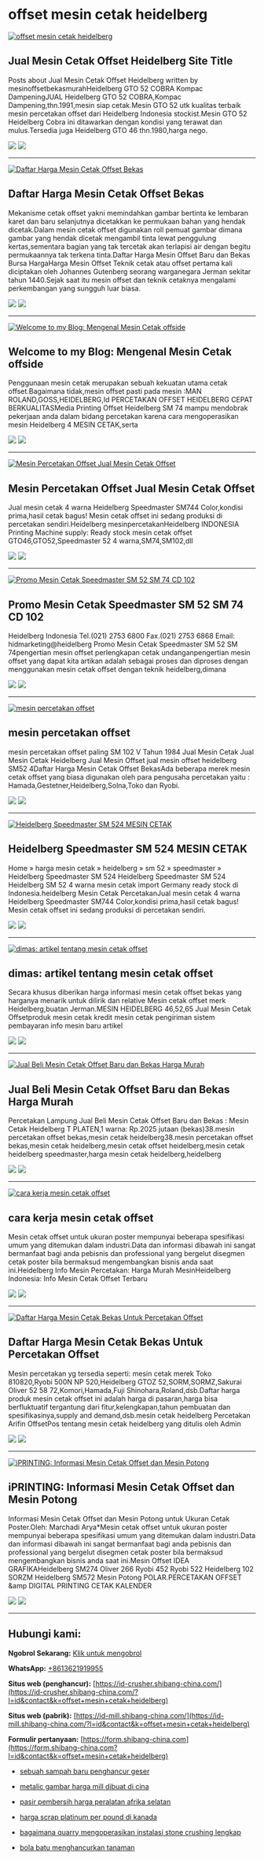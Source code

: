# offset mesin cetak heidelberg

<a href="https://swt.shibang-china.com/?l=id&img&k=offset+mesin+cetak+heidelberg" target="_blank">![offset mesin cetak heidelberg](http://static.shibang-china.com/all-800x300/809.jpg)</a>

## Jual Mesin Cetak Offset Heidelberg Site Title
Posts about Jual Mesin Cetak Offset Heidelberg written by mesinoffsetbekasmurahHeidelberg GTO 52 COBRA Kompac DampeningJUAL Heidelberg GTO 52 COBRA,Kompac Dampening,thn.1991,mesin siap cetak.Mesin GTO 52 utk kualitas terbaik mesin percetakan offset dari Heidelberg Indonesia stockist.Mesin GTO 52 Heidelberg Cobra ini ditawarkan dengan kondisi yang terawat dan mulus.Tersedia juga Heidelberg GTO 46 thn.1980,harga nego.


<a href="https://whatsapp.shibangsoft.com/WhatsApp.php" target="_blank" title="WhatsApp">![](http://static.shibang-china.com/icon/whatsapp.png)</a> <a href="https://swt.shibang-china.com/?l=id&icon&k=offset+mesin+cetak+heidelberg" target="_blank">![](http://static.shibang-china.com/icon/chat-id.png)</a>

---

<a href="https://swt.shibang-china.com/?l=id&img&k=offset+mesin+cetak+heidelberg" target="_blank">![Daftar Harga Mesin Cetak Offset Bekas](http://static.shibang-china.com/all-800x300/573.jpg)</a>

## Daftar Harga Mesin Cetak Offset Bekas
Mekanisme cetak offset yakni memindahkan gambar bertinta ke lembaran karet dan baru selanjutnya dicetakkan ke permukaan bahan yang hendak dicetak.Dalam mesin cetak offset digunakan roll pemuat gambar dimana gambar yang hendak dicetak mengambil tinta lewat penggulung kertas,sementara bagian yang tak tercetak akan terlapisi air dengan begitu permukaannya tak terkena tinta.Daftar Harga Mesin Offset Baru dan Bekas Bursa HargaHarga Mesin Offset Teknik cetak atau offset pertama kali diciptakan oleh Johannes Gutenberg seorang warganegara Jerman sekitar tahun 1440.Sejak saat itu mesin offset dan teknik cetaknya mengalami perkembangan yang sungguh luar biasa.


<a href="https://whatsapp.shibangsoft.com/WhatsApp.php" target="_blank" title="WhatsApp">![](http://static.shibang-china.com/icon/whatsapp.png)</a> <a href="https://swt.shibang-china.com/?l=id&icon&k=offset+mesin+cetak+heidelberg" target="_blank">![](http://static.shibang-china.com/icon/chat-id.png)</a>

---

<a href="https://swt.shibang-china.com/?l=id&img&k=offset+mesin+cetak+heidelberg" target="_blank">![Welcome to my Blog: Mengenal Mesin Cetak offside](http://static.shibang-china.com/all-800x300/691.jpg)</a>

## Welcome to my Blog: Mengenal Mesin Cetak offside
Penggunaan mesin cetak merupakan sebuah kekuatan utama cetak offset.Bagaimana tidak,mesin offset pasti pada mesin :MAN ROLAND,GOSS,HEIDELBERG,Id PERCETAKAN OFFSET HEIDELBERG CEPAT BERKUALITASMedia Printing Offset Heidelberg SM 74 mampu mendobrak pekerjaan anda dalam bidang percetakan karena cara mengoperasikan mesin Heidelberg 4 MESIN CETAK,serta


<a href="https://whatsapp.shibangsoft.com/WhatsApp.php" target="_blank" title="WhatsApp">![](http://static.shibang-china.com/icon/whatsapp.png)</a> <a href="https://swt.shibang-china.com/?l=id&icon&k=offset+mesin+cetak+heidelberg" target="_blank">![](http://static.shibang-china.com/icon/chat-id.png)</a>

---

<a href="https://swt.shibang-china.com/?l=id&img&k=offset+mesin+cetak+heidelberg" target="_blank">![Mesin Percetakan Offset Jual Mesin Cetak Offset](http://static.shibang-china.com/all-800x300/1144.jpg)</a>

## Mesin Percetakan Offset Jual Mesin Cetak Offset
Jual mesin cetak 4 warna Heidelberg Speedmaster SM744 Color,kondisi prima,hasil cetak bagus! Mesin cetak offset ini sedang produksi di percetakan sendiri.Heidelberg mesinpercetakanHeidelberg INDONESIA Printing Machine supply: Ready stock mesin cetak offset GTO46,GTO52,Speedmaster 52 4 warna,SM74,SM102,dll


<a href="https://whatsapp.shibangsoft.com/WhatsApp.php" target="_blank" title="WhatsApp">![](http://static.shibang-china.com/icon/whatsapp.png)</a> <a href="https://swt.shibang-china.com/?l=id&icon&k=offset+mesin+cetak+heidelberg" target="_blank">![](http://static.shibang-china.com/icon/chat-id.png)</a>

---

<a href="https://swt.shibang-china.com/?l=id&img&k=offset+mesin+cetak+heidelberg" target="_blank">![Promo Mesin Cetak Speedmaster SM 52 SM 74 CD 102](http://static.shibang-china.com/all-800x300/23.jpg)</a>

## Promo Mesin Cetak Speedmaster SM 52 SM 74 CD 102
Heidelberg Indonesia Tel.(021) 2753 6800 Fax.(021) 2753 6868 Email: hidmarketing@heidelberg Promo Mesin Cetak Speedmaster SM 52 SM 74pengertian mesin offset perlengkapan cetak undanganpengertian mesin offset yang dapat kita artikan adalah sebagai proses dan diproses dengan menggunakan mesin cetak offset dengan teknik heidelberg,dimana


<a href="https://whatsapp.shibangsoft.com/WhatsApp.php" target="_blank" title="WhatsApp">![](http://static.shibang-china.com/icon/whatsapp.png)</a> <a href="https://swt.shibang-china.com/?l=id&icon&k=offset+mesin+cetak+heidelberg" target="_blank">![](http://static.shibang-china.com/icon/chat-id.png)</a>

---

<a href="https://swt.shibang-china.com/?l=id&img&k=offset+mesin+cetak+heidelberg" target="_blank">![mesin percetakan offset](http://static.shibang-china.com/all-800x300/267.jpg)</a>

## mesin percetakan offset
mesin percetakan offset paling SM 102 V Tahun 1984 Jual Mesin Cetak Jual Mesin Cetak Heidelberg Jual Mesin Offset jual mesin offset heidelberg SM52 4Daftar Harga Mesin Cetak Offset BekasAda beberapa merek mesin cetak offset yang biasa digunakan oleh para pengusaha percetakan yaitu : Hamada,Gestetner,Heidelberg,Solna,Toko dan Ryobi.


<a href="https://whatsapp.shibangsoft.com/WhatsApp.php" target="_blank" title="WhatsApp">![](http://static.shibang-china.com/icon/whatsapp.png)</a> <a href="https://swt.shibang-china.com/?l=id&icon&k=offset+mesin+cetak+heidelberg" target="_blank">![](http://static.shibang-china.com/icon/chat-id.png)</a>

---

<a href="https://swt.shibang-china.com/?l=id&img&k=offset+mesin+cetak+heidelberg" target="_blank">![Heidelberg Speedmaster SM 524 MESIN CETAK](http://static.shibang-china.com/all-800x300/611.jpg)</a>

## Heidelberg Speedmaster SM 524 MESIN CETAK
Home » harga mesin cetak » heidelberg » sm 52 » speedmaster » Heidelberg Speedmaster SM 524 Heidelberg Speedmaster SM 524 Heidelberg SM 52 4 warna mesin cetak import Germany ready stock di Indonesia.heidelberg Mesin Cetak PercetakanJual mesin cetak 4 warna Heidelberg Speedmaster SM744 Color,kondisi prima,hasil cetak bagus! Mesin cetak offset ini sedang produksi di percetakan sendiri.


<a href="https://whatsapp.shibangsoft.com/WhatsApp.php" target="_blank" title="WhatsApp">![](http://static.shibang-china.com/icon/whatsapp.png)</a> <a href="https://swt.shibang-china.com/?l=id&icon&k=offset+mesin+cetak+heidelberg" target="_blank">![](http://static.shibang-china.com/icon/chat-id.png)</a>

---

<a href="https://swt.shibang-china.com/?l=id&img&k=offset+mesin+cetak+heidelberg" target="_blank">![dimas: artikel tentang mesin cetak offset](http://static.shibang-china.com/all-800x300/520.jpg)</a>

## dimas: artikel tentang mesin cetak offset
Secara khusus diberikan harga informasi mesin cetak offset bekas yang harganya menarik untuk dilirik dan relative Mesin cetak offset merk Heidelberg,buatan Jerman.MESIN HEIDELBERG 46,52,65 Jual Mesin Cetak Offsetproduk mesin cetak kredit mesin cetak pengiriman sistem pembayaran info mesin baru artikel


<a href="https://whatsapp.shibangsoft.com/WhatsApp.php" target="_blank" title="WhatsApp">![](http://static.shibang-china.com/icon/whatsapp.png)</a> <a href="https://swt.shibang-china.com/?l=id&icon&k=offset+mesin+cetak+heidelberg" target="_blank">![](http://static.shibang-china.com/icon/chat-id.png)</a>

---

<a href="https://swt.shibang-china.com/?l=id&img&k=offset+mesin+cetak+heidelberg" target="_blank">![Jual Beli Mesin Cetak Offset Baru dan Bekas Harga Murah](http://static.shibang-china.com/all-800x300/875.jpg)</a>

## Jual Beli Mesin Cetak Offset Baru dan Bekas Harga Murah
Percetakan Lampung Jual Beli Mesin Cetak Offset Baru dan Bekas : Mesin Cetak Heidelberg T PLATEN,1 warna: Rp.2025 jutaan (bekas)38.mesin percetakan offset bekas,mesin cetak heidelberg38.mesin percetakan offset bekas,mesin cetak heidelberg,mesin cetak offset heidelberg,mesin cetak heidelberg speedmaster,harga mesin cetak heidelberg,heidelberg


<a href="https://whatsapp.shibangsoft.com/WhatsApp.php" target="_blank" title="WhatsApp">![](http://static.shibang-china.com/icon/whatsapp.png)</a> <a href="https://swt.shibang-china.com/?l=id&icon&k=offset+mesin+cetak+heidelberg" target="_blank">![](http://static.shibang-china.com/icon/chat-id.png)</a>

---

<a href="https://swt.shibang-china.com/?l=id&img&k=offset+mesin+cetak+heidelberg" target="_blank">![cara kerja mesin cetak offset](http://static.shibang-china.com/all-800x300/1230.jpg)</a>

## cara kerja mesin cetak offset
Mesin cetak offset untuk ukuran poster mempunyai beberapa spesifikasi umum yang ditemukan dalam industri.Data dan informasi dibawah ini sangat bermanfaat bagi anda pebisnis dan professional yang bergelut disegmen cetak poster bila bermaksud mengembangkan bisnis anda saat ini.Heidelberg Info Mesin Percetakan: Harga Murah MesinHeidelberg Indonesia: Info Mesin Cetak Offset Terbaru


<a href="https://whatsapp.shibangsoft.com/WhatsApp.php" target="_blank" title="WhatsApp">![](http://static.shibang-china.com/icon/whatsapp.png)</a> <a href="https://swt.shibang-china.com/?l=id&icon&k=offset+mesin+cetak+heidelberg" target="_blank">![](http://static.shibang-china.com/icon/chat-id.png)</a>

---

<a href="https://swt.shibang-china.com/?l=id&img&k=offset+mesin+cetak+heidelberg" target="_blank">![Daftar Harga Mesin Cetak Bekas Untuk Percetakan Offset](http://static.shibang-china.com/all-800x300/626.jpg)</a>

## Daftar Harga Mesin Cetak Bekas Untuk Percetakan Offset
Mesin percetakan yg tersedia seperti: mesin cetak merek Toko 810820,Ryobi 500N NP 520,Heidelberg GTOZ 52,SORM,SORMZ,Sakurai Oliver 52 58 72,Komori,Hamada,Fuji Shinohara,Roland,dsb.Daftar harga produk mesin cetak offset ini adalah harga di pasaran,harga bisa berfluktuatif tergantung dari fitur,kelengkapan,tahun pembuatan dan spesifikasinya,supply and demand,dsb.mesin cetak heidelberg Percetakan Arifin OffsetPos tentang mesin cetak heidelberg yang ditulis oleh Admin


<a href="https://whatsapp.shibangsoft.com/WhatsApp.php" target="_blank" title="WhatsApp">![](http://static.shibang-china.com/icon/whatsapp.png)</a> <a href="https://swt.shibang-china.com/?l=id&icon&k=offset+mesin+cetak+heidelberg" target="_blank">![](http://static.shibang-china.com/icon/chat-id.png)</a>

---

<a href="https://swt.shibang-china.com/?l=id&img&k=offset+mesin+cetak+heidelberg" target="_blank">![iPRINTING: Informasi Mesin Cetak Offset dan Mesin Potong](http://static.shibang-china.com/all-800x300/1332.jpg)</a>

## iPRINTING: Informasi Mesin Cetak Offset dan Mesin Potong
Informasi Mesin Cetak Offset dan Mesin Potong untuk Ukuran Cetak Poster.Oleh: Marchadi Arya*Mesin cetak offset untuk ukuran poster mempunyai beberapa spesifikasi umum yang ditemukan dalam industri.Data dan informasi dibawah ini sangat bermanfaat bagi anda pebisnis dan professional yang bergelut disegmen cetak poster bila bermaksud mengembangkan bisnis anda saat ini.Mesin Offset IDEA GRAFIKAHeidelberg SM274 Oliver 266 Ryobi 452 Ryobi 522 Heidelberg 102 SORZM Heidelberg SM572 Mesin Potong POLAR.PERCETAKAN OFFSET &amp DIGITAL PRINTING CETAK KALENDER


<a href="https://whatsapp.shibangsoft.com/WhatsApp.php" target="_blank" title="WhatsApp">![](http://static.shibang-china.com/icon/whatsapp.png)</a> <a href="https://swt.shibang-china.com/?l=id&icon&k=offset+mesin+cetak+heidelberg" target="_blank">![](http://static.shibang-china.com/icon/chat-id.png)</a>

---
## Hubungi kami:

**Ngobrol Sekarang:** [Klik untuk mengobrol](https://swt.shibang-china.com?l=id&contact&k=offset+mesin+cetak+heidelberg)

**WhatsApp:**  [+8613621919955](https://whatsapp.shibangsoft.com/WhatsApp.php)

**Situs web (penghancur):** [https://id-crusher.shibang-china.com/](https://id-crusher.shibang-china.com/?l=id&contact&k=offset+mesin+cetak+heidelberg)

**Situs web (pabrik):** [https://id-mill.shibang-china.com/](https://id-mill.shibang-china.com/?l=id&contact&k=offset+mesin+cetak+heidelberg)

**Formulir pertanyaan:** [https://form.shibang-china.com](https://form.shibang-china.com?l=id&contact&k=offset+mesin+cetak+heidelberg)

* [sebuah sampah baru penghancur geser](../23/sebuah%20sampah%20baru%20penghancur%20geser.md)

* [metalic gambar harga mill dibuat di cina](../22/metalic%20gambar%20harga%20mill%20dibuat%20di%20cina.md)

* [pasir pembersih harga peralatan afrika selatan](../24/pasir%20pembersih%20harga%20peralatan%20afrika%20selatan.md)

* [harga scrap platinum per pound di kanada](../17/harga%20scrap%20platinum%20per%20pound%20di%20kanada.md)

* [bagaimana quarry mengoperasikan instalasi stone crushing lengkap](../17/bagaimana%20quarry%20mengoperasikan%20instalasi%20stone%20crushing%20lengkap.md)

* [bola batu menghancurkan tanaman](../24/bola%20batu%20menghancurkan%20tanaman.md)